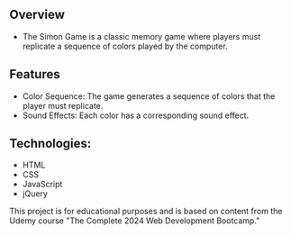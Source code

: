 ## Overview
- The Simon Game is a classic memory game where players must replicate a sequence of colors played by the computer. 

## Features
  * Color Sequence: The game generates a sequence of colors that the player must replicate.
  * Sound Effects: Each color has a corresponding sound effect.

## Technologies:
  * HTML
  * CSS
  * JavaScript
  * jQuery

This project is for educational purposes and is based on content from the Udemy course "The Complete 2024 Web Development Bootcamp."
